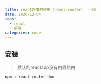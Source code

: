 ```yaml
---
title: react路由的使用（react-router） - 03
date: 2020-12-04
tags:
  - react
  - 前端
categories: code
---
```



## 安装
> 默认的reactapp没有内置路由

```shell
npm i react-router-dom
```

